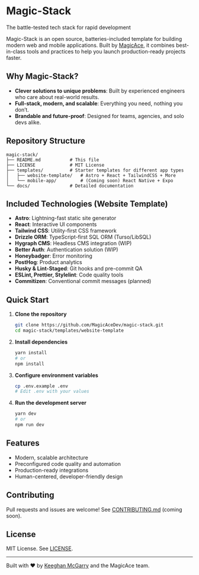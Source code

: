 # Magic-Stack

The battle-tested tech stack for rapid development

Magic-Stack is an open source, batteries-included template for building modern web and mobile applications. Built by [MagicAce](https://magicace.co.uk), it combines best-in-class tools and practices to help you launch production-ready projects faster.

## Why Magic-Stack?

- **Clever solutions to unique problems**: Built by experienced engineers who care about real-world results.
- **Full-stack, modern, and scalable**: Everything you need, nothing you don’t.
- **Brandable and future-proof**: Designed for teams, agencies, and solo devs alike.

## Repository Structure

```
magic-stack/
├── README.md           # This file
├── LICENSE             # MIT License
├── templates/          # Starter templates for different app types
│   ├── website-template/   # Astro + React + TailwindCSS + More
│   └── mobile-app/         # (Coming soon) React Native + Expo
└── docs/               # Detailed documentation
```

## Included Technologies (Website Template)

- **Astro**: Lightning-fast static site generator
- **React**: Interactive UI components
- **Tailwind CSS**: Utility-first CSS framework
- **Drizzle ORM**: TypeScript-first SQL ORM (Turso/LibSQL)
- **Hygraph CMS**: Headless CMS integration (WIP)
- **Better Auth**: Authentication solution (WIP)
- **Honeybadger**: Error monitoring
- **PostHog**: Product analytics
- **Husky & Lint-Staged**: Git hooks and pre-commit QA
- **ESLint, Prettier, Stylelint**: Code quality tools
- **Commitizen**: Conventional commit messages (planned)

## Quick Start

1. **Clone the repository**
   ```bash
   git clone https://github.com/MagicAceDev/magic-stack.git
   cd magic-stack/templates/website-template
   ```
2. **Install dependencies**
   ```bash
   yarn install
   # or
   npm install
   ```
3. **Configure environment variables**
   ```bash
   cp .env.example .env
   # Edit .env with your values
   ```
4. **Run the development server**
   ```bash
   yarn dev
   # or
   npm run dev
   ```

## Features

- Modern, scalable architecture
- Preconfigured code quality and automation
- Production-ready integrations
- Human-centered, developer-friendly design

## Contributing

Pull requests and issues are welcome! See [CONTRIBUTING.md](docs/CONTRIBUTING.md) (coming soon).

## License

MIT License. See [LICENSE](LICENSE).

---

Built with ❤️ by [Keeghan McGarry](https://magicace.co.uk) and the MagicAce team.
